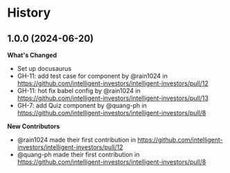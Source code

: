 # History

## 1.0.0 (2024-06-20)

**What's Changed**

* Set up docusaurus
* GH-11: add test case for component by @rain1024 in https://github.com/intelligent-investors/intelligent-investors/pull/12
* GH-11: hot fix babel config by @rain1024 in https://github.com/intelligent-investors/intelligent-investors/pull/13
* GH-7: add Quiz component by @quang-ph in https://github.com/intelligent-investors/intelligent-investors/pull/8

**New Contributors**

* @rain1024 made their first contribution in https://github.com/intelligent-investors/intelligent-investors/pull/12
* @quang-ph made their first contribution in https://github.com/intelligent-investors/intelligent-investors/pull/8